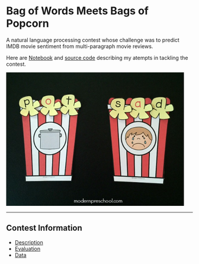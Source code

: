 # **Bag of Words Meets Bags of Popcorn**

A natural language processing contest whose challenge was to predict IMDB movie sentiment from multi-paragraph movie reviews.

Here are [Notebook](http://nbviewer.ipython.org/gist/tranlyvu/bc2ea679ba0a98ec26c5) and [source code](https://github.com/tranlyvu/kaggle/tree/master/Bag%20of%20Words%20Meets%20Bags%20of%20Popcorn/main) describing my atempts in tackling the contest.

<img src="../img/popcorn.jpg" width="480" alt="Combined Image" />
	
---
Contest Information
---

*  [Description](https://www.kaggle.com/c/word2vec-nlp-tutorial)
*  [Evaluation](https://www.kaggle.com/c/word2vec-nlp-tutorial/details/evaluation) 
*  [Data](https://www.kaggle.com/c/word2vec-nlp-tutorial/data)
